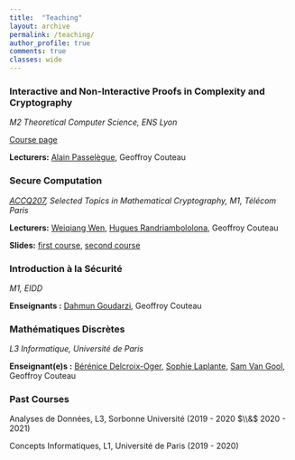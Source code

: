 ```yaml
---
title:  "Teaching"
layout: archive
permalink: /teaching/
author_profile: true
comments: true
classes: wide
---
```


### Interactive and Non-Interactive Proofs in Complexity and Cryptography

_M2 Theoretical Computer Science, ENS Lyon_

[Course page](https://perso.ens-lyon.fr/alain.passelegue/teaching/m2_2022.html)

**Lecturers:** [Alain Passelègue](https://perso.ens-lyon.fr/alain.passelegue), Geoffroy Couteau

### Secure Computation

_[ACCQ207](https://synapses.telecom-paris.fr/catalogue/2020-2021/ue/2114/ACCQ207-morceaux-choisis-en-cryptographie-mathematique-selected-topics-in-mathematical-cryptography?from=P2939), Selected Topics in Mathematical Cryptography, M1, Télécom Paris_

**Lecturers:** [Weiqiang Wen](https://www.telecom-paris.fr/weiqiang-wen), [Hugues Randriambololona](https://perso.telecom-paristech.fr/randriam/), Geoffroy Couteau

**Slides:** [first course](/assets/slides/cours_telecom_1.pdf), [second course](/assets/slides/cours_telecom_2.pdf)

### Introduction à la Sécurité

_M1, EIDD_

**Enseignants :** [Dahmun Goudarzi](https://dgoudarzi.github.io/), Geoffroy Couteau

### Mathématiques Discrètes

_L3 Informatique, Université de Paris_

**Enseignant(e)s :** [Bérénice Delcroix-Oger](https://www.irif.fr/~bdelcroix/), [Sophie Laplante](https://www.irif.fr/~laplante/), [Sam Van Gool](https://www.samvangool.net/), Geoffroy Couteau

### Past Courses

Analyses de Données, L3, Sorbonne Université (2019 - 2020 $\\&$ 2020 - 2021)

Concepts Informatiques, L1, Université de Paris (2019 - 2020)
